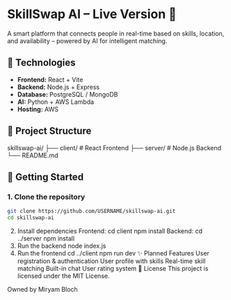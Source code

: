 # SkillSwap AI – Live Version 🚀

A smart platform that connects people in real-time based on skills, location, and availability – powered by AI for intelligent matching.

## 📌 Technologies
- **Frontend:** React + Vite
- **Backend:** Node.js + Express
- **Database:** PostgreSQL / MongoDB
- **AI:** Python + AWS Lambda
- **Hosting:** AWS

## 📂 Project Structure
skillswap-ai/
├── client/ # React Frontend
├── server/ # Node.js Backend
└── README.md



## 🚀 Getting Started

### 1. Clone the repository
```bash
git clone https://github.com/USERNAME/skillswap-ai.git
cd skillswap-ai
```

2. Install dependencies
Frontend:
cd client
npm install
Backend:
cd ../server
npm install
3. Run the backend
node index.js
4. Run the frontend
cd ../client
npm run dev
✨ Planned Features
User registration & authentication
User profile with skills
Real-time skill matching
Built-in chat
User rating system
📜 License
This project is licensed under the MIT License.

Owned by Miryam Bloch
